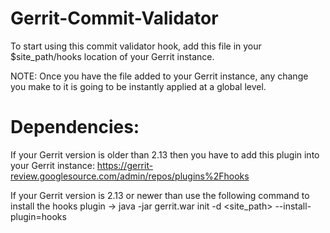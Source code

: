 # Gerrit-Commit-Validator
To start using this commit validator hook, add this file in your $site_path/hooks location of your Gerrit instance.

NOTE: Once you have the file added to your Gerrit instance, any change you make to it is going to be instantly applied at a global level.

# Dependencies:
If your Gerrit version is older than 2.13 then you have to add this plugin into your Gerrit instance: https://gerrit-review.googlesource.com/admin/repos/plugins%2Fhooks

If your Gerrit version is 2.13 or newer than use the following command to install the hooks plugin -> java -jar gerrit.war init -d <site_path> --install-plugin=hooks

